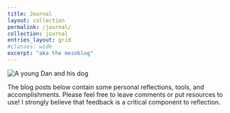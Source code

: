 ```yaml
---
title: Journal
layout: collection
permalink: /journal/
collection: journal
entries_layout: grid
#classes: wide
excerpt: "aka the mesoblog"
---
```


![A young Dan and his dog](https://lh3.googleusercontent.com/RM4BhLdZvtktqbA2y_IhU8A_cO1t7wz_w6-olGvuw_GUt1Ni6q-SCRmQOrBf6suQOwk4vXweZId3N09-wppW3FIpuxboGAPhDfTARG4jFhKgo9s5MooGnN69OWQ51PfgO9Fpade1_uJBzazmXlg6qcgtWUtBP0BzBq6vynmJkxUdwpUf3mhSkNBTCHBE4NEhPkIIiR7ri6LO1fdmkl4KpJ_33b2y-I2LHIHs3wcQPwaCdRmA488_qm5Fe4zOVO9LEJZswsNbpGHBSApcnp_3WBaykO77lWJ7mOUckgA-CxM8VBXSgiqWgK3dJzXif-pHsqFyzllpTUiiqTTJtCpHKEKhC5mJ4nel-5GyUS0oHZQhRnSx_MfQ9iaFBu5HPgE3J771ZHwgwhOA61qvbrO97jVC8i_l5oKPIO_b1j1u4qGPuafeqaAzFwN6Gumv6-6r0oQO08zg211g1bdb2_wG5SAYAvfFaciYk-j2YJhEq5iZPLE-vBol5KCv4JEx1o4f1LeqaYxVBtIWfZcGAdXed3hHjavea9KSNzW3MDOP7XG-OohzNZs4YDg31pYQNyyrc0RprZBOhl7wNl4CHvteLshceMJLrRB62dGDABGSLCc_u2FZhZKAhntaY45nA64Sv5S9kl-s6TbW7NGaaoqDZ-4i5Ru5iMvxsJxmtHGwtb3yiENCnP_BYLsrf7VfQBYFPJrasEsJlYjWLi0Vr1SPnEnMdcM74K4mYoHaUxv0zRTMlLdxCMqvC6_eR9IS7uQ3WmzW39vepgh1U5TUD893_3uFZoCo3pDUI3q5n5VfqCGa_Eg4Eaz_iMDdt37Sxtawjz5VkZiajMctf83makWYrrM3akSwqJyY0qYBaFaTM1h8ETzvdQTesvqTibtb9epdWVyZkp-VyNyDaUFu8gCUxJZcQf4D5OWP7fjNocii4zH3-TELOSRPnwELa7IKyziaDE29otTIEydtV19MsO2lTA=w800-h450-s-no?authuser=0)

The blog posts below contain some personal reflections, tools, and accomplishments. Please feel free to leave comments or put resources to use! I strongly believe that feedback is a critical component to reflection.

